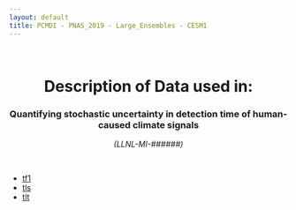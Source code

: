```yaml
---
layout: default
title: PCMDI - PNAS_2019 - Large_Ensembles - CESM1
---
```


<br>
<center>
    <p>
        <h1>Description of Data used in:</h1>
        <h3>Quantifying stochastic uncertainty in detection time of human-caused climate signals</h3>
    </p>
    <p><em>(LLNL-MI-######)</em></p>
</center>
<br>

* [tf1](tf1/index.html)
* [tls](tls/index.html)
* [tlt](tlt/index.html)
